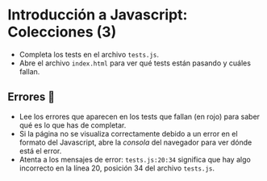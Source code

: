 # Introducción a Javascript: Colecciones (3)

- Completa los tests en el archivo `tests.js`.
- Abre el archivo `index.html` para ver qué tests están pasando y cuáles fallan.

## Errores 🐞

- Lee los errores que aparecen en los tests que fallan (en rojo) para saber qué es lo que has de completar.
- Si la página no se visualiza correctamente debido a un error en el formato del Javascript, abre la *consola* del navegador para ver dónde está el error.
- Atenta a los mensajes de error: `tests.js:20:34` significa que hay algo incorrecto en la línea 20, posición 34 del archivo `tests.js`.